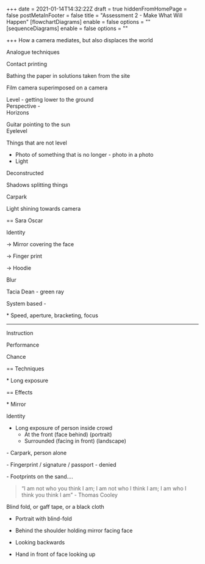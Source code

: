 +++
date = 2021-01-14T14:32:22Z
draft = true
hiddenFromHomePage = false
postMetaInFooter = false
title = "Assessment 2 - Make What Will Happen"
[flowchartDiagrams]
enable = false
options = ""
[sequenceDiagrams]
enable = false
options = ""

+++
How a camera mediates, but also displaces the world

Analogue techniques

Contact printing

Bathing the paper in solutions taken from the site

Film camera superimposed on a camera

Level - getting lower to the ground  
Perspective -  
Horizons

Guitar pointing to the sun  
Eyelevel

Things that are not level

* Photo of something that is no longer - photo in a photo
* Light

Deconstructed

Shadows splitting things

Carpark

Light shining towards camera

== Sara Oscar

Identity

\-> Mirror covering the face

\-> Finger print

\-> Hoodie

Blur

Tacia Dean - green ray

System based - 

\* Speed, aperture, bracketing, focus

___

Instruction

Performance

Chance

== Techniques

\* Long exposure

== Effects

\* Mirror

Identity

* Long exposure of person inside crowd
  * At the front (face behind) (portrait)
  * Surrounded (facing in front) (landscape)

\- Carpark, person alone

\- Fingerprint / signature / passport - denied

\- Footprints on the sand....

> “I am not who you think I am; I am not who I think I am; I am who I think you think I am” - Thomas Cooley

Blind fold, or gaff tape, or a black cloth

* Portrait with blind-fold
* Behind the shoulder holding mirror facing face

* Looking backwards
* Hand in front of face looking up
